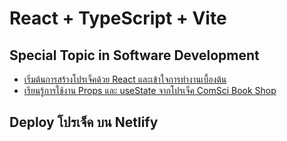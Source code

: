 # React + TypeScript + Vite

## Special Topic in Software Development 

* [เริ่มต้นการสร้างโปรเจ็คด้วย React และเข้าใจการทำงานเบื้องต้น](01_ReactIntro.md)  
* [เรียนรู้การใช้งาน Props และ useState จากโปรเจ็ค ComSci Book Shop](02_Props_useState.md)

## Deploy โปรเจ็ค บน Netlify

